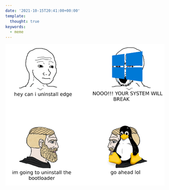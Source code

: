 ```yaml
---
date: '2021-10-15T20:41:00+00:00'
template:
  thought: true
keywords:
  - meme
---
```


![](f938c755fc3bd836.jpg 'mem about windows limition')
